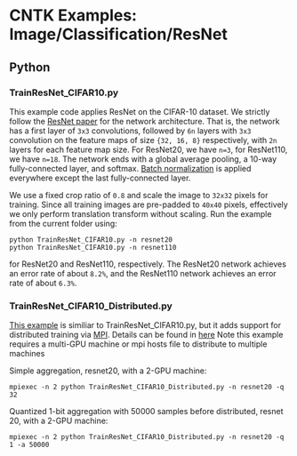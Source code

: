 # CNTK Examples: Image/Classification/ResNet

## Python

### TrainResNet_CIFAR10.py

This example code applies ResNet on the CIFAR-10 dataset. We strictly follow the [ResNet paper](http://arxiv.org/abs/1512.03385) for the network architecture. That is, the network has a first layer of `3x3` convolutions, followed by `6n` layers with `3x3` convolution on the feature maps of size `{32, 16, 8}` respectively, with `2n` layers for each feature map size. For ResNet20, we have `n=3`, for ResNet110, we have `n=18`. The network ends with a global average pooling, a 10-way fully-connected layer, and softmax. [Batch normalization](https://arxiv.org/abs/1502.03167) is applied everywhere except the last fully-connected layer.

We use a fixed crop ratio of `0.8` and scale the image to `32x32` pixels for training. Since all training images are pre-padded to `40x40` pixels, effectively we only perform translation transform without scaling. Run the example from the current folder using:

`python TrainResNet_CIFAR10.py -n resnet20`  
`python TrainResNet_CIFAR10.py -n resnet110`

for ResNet20 and ResNet110, respectively. The ResNet20 network achieves an error rate of about `8.2%`, and the ResNet110 network achieves an error rate of about `6.3%`.

### TrainResNet_CIFAR10_Distributed.py

[This example](./TrainResNet_CIFAR10_Distributed.py) is similiar to TrainResNet_CIFAR10.py, but it adds support for distributed training via [MPI](https://en.wikipedia.org/wiki/Message_Passing_Interface). Details can be found in [here](https://github.com/Microsoft/CNTK/wiki/Multiple-GPUs-and-machines)
Note this example requires a multi-GPU machine or mpi hosts file to distribute to multiple machines

Simple aggregation, resnet20, with a 2-GPU machine:

`mpiexec -n 2 python TrainResNet_CIFAR10_Distributed.py -n resnet20 -q 32`

Quantized 1-bit aggregation with 50000 samples before distributed, resnet 20, with a 2-GPU machine:

`mpiexec -n 2 python TrainResNet_CIFAR10_Distributed.py -n resnet20 -q 1 -a 50000`